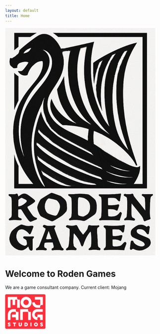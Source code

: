 ```yaml
---
layout: default
title: Home
---
```


<div class="logo-container">
  <img src="/assets/images/logo_roden2.png" alt="Roden Games Logo">
</div>

# Welcome to Roden Games

We are a game consultant company. Current client: Mojang

<div class="logo-container">
  <img src="/assets/images/Mojang2020Logo.png" alt="Mojang Studios Logo">
</div>

<!-- Add any more sections as needed -->

